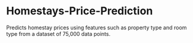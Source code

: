 # Homestays-Price-Prediction
Predicts homestay prices using features such as property type and room type from a dataset of 75,000 data points.
